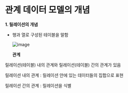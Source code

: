 # 관계 데이터 모델의 개념

**1. 릴레이션의 개념**
- 행과 열로 구성된 테이블을 말함

  
  ![image](https://github.com/user-attachments/assets/0338e1b5-32a7-45dc-9916-daf1dd355465)

  **관계**

 릴레이션(테이블) 내의 관계와 릴레이션(테이블) 간의 관계가 있음

 릴레이션 내의 관계 : 릴레이션 안에 있는 데이터들의 집합으로 표현

 릴레이션 간의 관계 : 릴레이션을 식별
